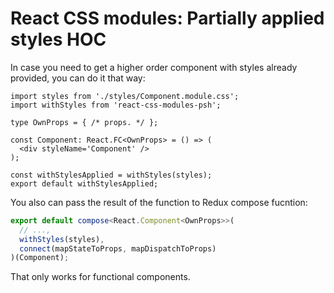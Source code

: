 # React CSS modules: Partially applied styles HOC
In case you need to get a higher order component with styles already provided, you can do it that way:
```tsx
import styles from './styles/Component.module.css';
import withStyles from 'react-css-modules-psh';

type OwnProps = { /* props. */ };

const Component: React.FC<OwnProps> = () => (
  <div styleName='Component' />
);

const withStylesApplied = withStyles(styles);
export default withStylesApplied;
```
You also can pass the result of the function to Redux compose fucntion:
```typescript
export default compose<React.Component<OwnProps>>(
  // ...,
  withStyles(styles),
  connect(mapStateToProps, mapDispatchToProps)
)(Component);
```
That only works for functional components.
